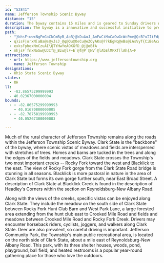 ```yaml
---
id: "52841"
name: Jefferson Township Scenic Byway
distance: "15"
duration: The byway contains 15 miles and is geared to Sunday drivers wanting to get away from the Columbus metro urban area. Allow 2 hours to enjoy all sites.
description: The byway is a innovative and successful initiative to preserve and conserve the township's existing rural atmosphere, historic character, and natural resources in the face of urban development.
path:
  - "}bhsF~uwxNgFmGoCkCmByB_AoB}@kDuAuJ_AmFwCiMoCaOwGcWcPme@QcB?uIIiFd@kF~@a@l@s@dB_E\\_AHg@~@_h@dBw~@Ry@|A_AZy@LgBDsELeBB[fByiAhAan@r@k]x@iYcvAuF_Bv|@yBrgAKAyCA]@?oDAqDGgAOc@WY[O_@CwFM}HO_JMkA[W]Qc@KiA?q@?a@EkAWs@[a@w@c@yAw@s@_@e@UuBeAe@S"
  - q}isF|orxN[aBa@s@yJsJ_@q@Qu@OeCu@eZOyAKs@??kEgNq@eBs@iAsVyT{CiBeAcAgHkM_@qAMqAVyThAmj@t@PrARxs@nQw@p]l\nA@?OdB
  - exksFphoxNmCzuAI\QTYHwYeAOXGfD_@j@oBfA
  - mhjsF`fnxNoSw@UJIf@_Bzu@lF~E`@f@P`@NV`@lAbElMFXf[lAh{A~F
attractions:
  - url: https://www.jeffersontownship.org
    name: Jefferson Township
designations:
  - Ohio State Scenic Byway
states:
  - OH
ll:
  - -82.86575299999993
  - 40.02367000000004
bounds:
  - - -82.86575299999993
    - 40.01670800000005
  - - -82.78758199999993
    - 40.05267300000003

---
```


Much of the rural character of Jefferson Township remains along the roads within the Jefferson Township Scenic Byway. Clark State is the "backbone" of the byway, where scenic vistas of meadows and fields are interspersed with stretches of trees. Homes and barns are tucked in the trees and along the edges of the fields and meadows.  Clark State crosses the Township's two most important creeks -- Rocky Fork toward the west and Blacklick to the east. The view of Rocky Fork gorge from the Clark State Road bridge is stunning in all seasons. Blacklick is more pastoral in nature in the area of Clark State but forms its own gorge further south, near East Broad Street. A description of Clark State at Blacklick Creek is found in the description of Headley's Corners within the section on Reynoldsburg-New Albany Road.

Along with the views of the creeks, specific vistas can be enjoyed along Clark State. They include the meadow on the south side of Clark State between Rocky Fork Hunt Club Barn and West Park Lane, a large forested area extending from the hunt club east to Crooked Mile Road and fields and meadows between Crooked Mile Road and Rocky Fork Creek. Drivers may encounter horseback riders, cyclists, joggers, and walkers along Clark State. Deer are also prevalent, so careful driving is important. Jefferson Community Park, the Township's main public recreational area, is located on the north side of Clark State, about a mile east of Reynoldsburg-New Albany Road. This park, with its three shelter houses, woods, pond, playground, ball field, and heated restrooms is a popular year-round gathering place for those who love the outdoors.
